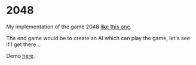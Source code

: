 # 2048

My implementation of the game 2048 [like this one](https://play2048.co/).

The end game would be to create an AI which can play the game, let's see if I get there...

Demo [here](https://statox.github.io/2048/).
